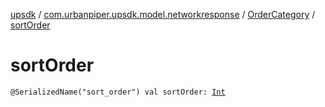 [upsdk](../../index.md) / [com.urbanpiper.upsdk.model.networkresponse](../index.md) / [OrderCategory](index.md) / [sortOrder](./sort-order.md)

# sortOrder

`@SerializedName("sort_order") val sortOrder: `[`Int`](https://kotlinlang.org/api/latest/jvm/stdlib/kotlin/-int/index.html)